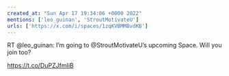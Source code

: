 ```yaml
---
created_at: "Sun Apr 17 19:34:06 +0000 2022"
mentions: ['leo_guinan', 'StroutMotivateU']
urls: ['https://x.com/i/spaces/1zqKVBMMBvdKB']
---
```


RT @leo_guinan: I’m going to @StroutMotivateU’s upcoming Space. Will you join too?

https://t.co/DuPZJfmIiB